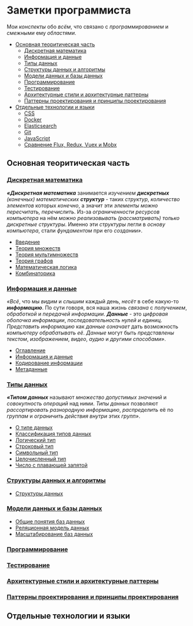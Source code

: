 # Заметки программиста

<!--
My simple notes about everything related to programming.
-->

Мои *конспекты* обо *всём*, что связано с *программированием* и *смежными* ему *областями*.

- [Основная теоритическая часть](#основная-теоритическая-часть)
  - [Дискретная математика](#дискретная-математика)
  - [Информация и данные](#информация-и-данные)
  - [Типы данных](#типы-данных)
  - [Структуры данных и алгоритмы](#структуры-данных-и-алгоритмы)
  - [Модели данных и базы данных](#модели-данных-и-базы-данных)
  - [Программирование](#программирование)
  - [Тестирование](#тестирование)
  - [Архитектурные стили и архитектурные паттерны](#архитектурные-стили-и-архитектурные-паттерны)
  - [Паттерны проектирования и принципы проектирования](#паттерны-проектирования-и-принципы-проектирования)
- [Отдельные технологии и языки](#отдельные-технологии-и-языки)
  - [CSS](./CSS.md)
  - [Docker](./Docker.md)
  - [Elasticsearch](./Elasticsearch)
  - [Git](./Git)
  - [JavaScript](./JavaScript.md)
  - [Сравнение Flux, Redux, Vuex и Mobx](./Flux-Redux-Vuex-Mobx.md)

## Основная теоритическая часть

### [Дискретная математика](./DiscreteMath.md)
***«Дискретная математика*** занимается *изучением* ***дискретных** (конечных) математических **структур*** - таких *структур*, *количество элементов* которых *конечно*, а значит эти *элементы* *можно пересчитать, перечислить*. Из-за *ограниченности ресурсов* *компьютера* на нём *можно реализовывать (рассматривать) только дискретные структуры*. Именно эти *структуры* легли в *основу компьютера*, стали *фундаментом* при его *создании»*. 
<!--Поскольку при работе с компьютером только такие объекты и могут рассматриваться, дискретная математика особенно важна для программиста-->
- [Введение](./DiscreteMath.md#введение)
- [Теория множеств](./DiscreteMath.md#теория-множеств)
- [Теория мультимножеств](./DiscreteMath.md#теория-мультимножеств)
- [Теория графов](./DiscreteMath.md#теория-графов)
- [Математическая логика](./DiscreteMath.md#математическая-логика)
- [Комбинаторика](./DiscreteMath.md#комбинаторика)

### [Информация и данные](./Data.md)

<!-- ***«Данными*** называют *цифровое представление информации*, то есть такую *последовательность нулей и единиц*, которую *ЭВМ может интерпретировать* как *число*, *текст*, *изображение*, *видео* или что-либо ещё. В *данном разделе* мы узнаем, как можно *хранить* и *обрабатывать данные»*. -->

*«Всё*, что мы *видим* и *слышим* каждый день, *несёт* в себе какую-то ***информацию***. По сути говоря, вся наша *жизнь связана* с *получением*, *обработкой* и *передачей информации*. ***Данные*** - это *цифровая оболочка* *информации*, *последовательность нулей и единиц*. *Представить информацию* как *данные означает* дать возможность *компьютеру обрабатывать её*. *Данные* могут быть *представлены текстом*, *изображением*, *видео*, *аудио* и *другими способами»*.
- [Оглавление](./Data.md#оглавление)
- [Информация и данные](./Data.md#информация-и-данные)
- [Кодирование информации](./Data.md#кодирование-информации)
- [Метаданные](./Data.md#метаданные)

### [Типы данных](./DataTypes.md)
***«Типом данных*** называют *множество допустимых значений* и *совокупность операций* над ними. *Типы данных* позволяют *рассортировать разнородную информацию*, *распределить* её по *группам* и *ограничить действия внутри* этих *групп»*.
- [О типе данных](./DataTypes.md#о-типе-данных)
- [Классификация типов данных](./DataTypes.md#классификация-типов-данных)
- [Логический тип](./DataTypes.md#логический-тип)
- [Строковый тип](./DataTypes.md#строковый-тип)
- [Символьный тип](./DataTypes.md#символьный-тип)
- [Целочисленный тип](./DataTypes.md#целочисленный-тип)
- [Число с плавающей запятой](./DataTypes.md#число-с-плавающей-запятой)

### [Структуры данных и алгоритмы]()
- [Структуры данных](./DataStructures.md#структуры-данных)

### [Модели данных и базы данных]()

- [Общие понятия баз данных](./DataModels-Databases.md#общие-понятия-баз-данных)
- [Реляционная модель данных](./DataModels-Databases.md#реляционная-модель-данных)
- [Масштабирование баз данных](./DataModels-Databases.md#масштабирование-баз-данных)

### [Программирование](./Programming.md)


### [Тестирование](./Testing.md)

### [Архитектурные стили и архитектурные паттерны](./Architecture-Design.md)

### [Паттерны проектирования и принципы проектирования](./Architecture-Design.md)


<!--
### [Продвинутый JavaScript](./JavaScript.md)

### [Архитектурные стили и паттерны, паттерны и принципы проектирования](./Architecture-Design.md)
### [Тестирование, подходы к тестированию, тестовые объекты и паттерны](./Testing.md)

### [Асинхронность в NodeJS, цикл событий, стек вызовов и многое другое](./NodeJS.md)
### [Элементы функционального программирования](./FunctionalProgramming.md)
### [Всё,что нужно знать о Docker](./Docker.md)
### [Elascticsearch и как работает индексация](./Elasticsearch.md)
### [Работа браузеров, рендеринг критического пути](./Browsers.md)

-->



## Отдельные технологии и языки








